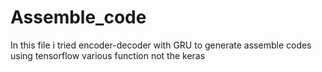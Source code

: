 # Assemble_code
In this file i tried encoder-decoder with GRU to generate assemble codes using tensorflow various function not the keras
